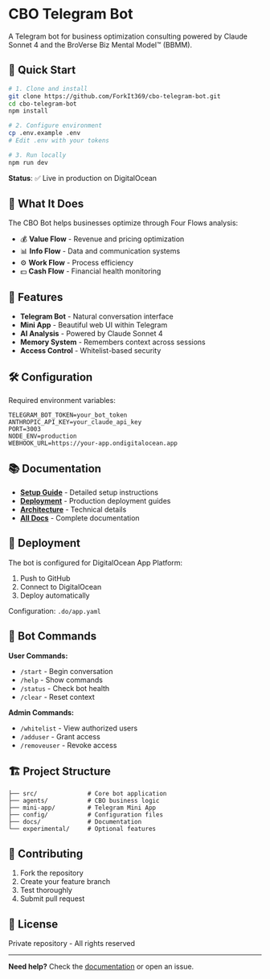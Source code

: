# CBO Telegram Bot

A Telegram bot for business optimization consulting powered by Claude Sonnet 4 and the BroVerse Biz Mental Model™ (BBMM).

## 🚀 Quick Start

```bash
# 1. Clone and install
git clone https://github.com/ForkIt369/cbo-telegram-bot.git
cd cbo-telegram-bot
npm install

# 2. Configure environment
cp .env.example .env
# Edit .env with your tokens

# 3. Run locally
npm run dev
```

**Status**: ✅ Live in production on DigitalOcean

## 🤖 What It Does

The CBO Bot helps businesses optimize through Four Flows analysis:
- 💰 **Value Flow** - Revenue and pricing optimization
- 📊 **Info Flow** - Data and communication systems
- ⚙️ **Work Flow** - Process efficiency
- 💵 **Cash Flow** - Financial health monitoring

## 📱 Features

- **Telegram Bot** - Natural conversation interface
- **Mini App** - Beautiful web UI within Telegram
- **AI Analysis** - Powered by Claude Sonnet 4
- **Memory System** - Remembers context across sessions
- **Access Control** - Whitelist-based security

## 🛠️ Configuration

Required environment variables:
```env
TELEGRAM_BOT_TOKEN=your_bot_token
ANTHROPIC_API_KEY=your_claude_api_key
PORT=3003
NODE_ENV=production
WEBHOOK_URL=https://your-app.ondigitalocean.app
```

## 📚 Documentation

- **[Setup Guide](docs/setup/quick-start.md)** - Detailed setup instructions
- **[Deployment](docs/deployment/)** - Production deployment guides
- **[Architecture](docs/development/architecture-overview.md)** - Technical details
- **[All Docs](docs/)** - Complete documentation

## 🚢 Deployment

The bot is configured for DigitalOcean App Platform:

1. Push to GitHub
2. Connect to DigitalOcean
3. Deploy automatically

Configuration: `.do/app.yaml`

## 📝 Bot Commands

**User Commands:**
- `/start` - Begin conversation
- `/help` - Show commands
- `/status` - Check bot health
- `/clear` - Reset context

**Admin Commands:**
- `/whitelist` - View authorized users
- `/adduser` - Grant access
- `/removeuser` - Revoke access

## 🏗️ Project Structure

```
├── src/              # Core bot application
├── agents/           # CBO business logic
├── mini-app/         # Telegram Mini App
├── config/           # Configuration files
├── docs/             # Documentation
└── experimental/     # Optional features
```

## 🤝 Contributing

1. Fork the repository
2. Create your feature branch
3. Test thoroughly
4. Submit pull request

## 📄 License

Private repository - All rights reserved

---

**Need help?** Check the [documentation](docs/) or open an issue.